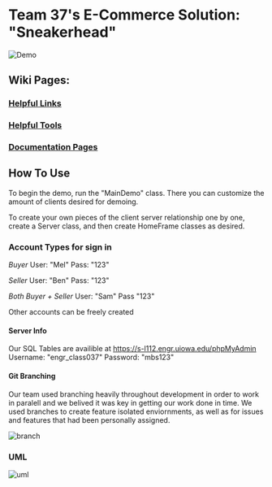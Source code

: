 # Team 37's E-Commerce Solution: "Sneakerhead"
![Demo](/uploads/e45a0bebe7b731e78224177ffa714063/Demo.png)

## Wiki Pages:
### [Helpful Links](https://class-git.engineering.uiowa.edu/swd2018/team37_swd/wikis/helpful-links)
### [Helpful Tools](https://class-git.engineering.uiowa.edu/swd2018/team37_swd/wikis/helpful-tools)
### [Documentation Pages](https://class-git.engineering.uiowa.edu/swd2018/team37_swd/wikis/three-documentation-pages)

## How To Use
To begin the demo, run the "MainDemo" class. There you can customize the amount 
of clients desired for demoing.

To create your own pieces of the client server relationship one by one, create a
Server class, and then create HomeFrame classes as desired.

### Account Types for sign in
*Buyer* User: "Mel" Pass: "123"

*Seller* User: "Ben" Pass: "123"

*Both Buyer + Seller* User: "Sam" Pass "123"


Other accounts can be freely created

#### Server Info
Our SQL Tables are availible at https://s-l112.engr.uiowa.edu/phpMyAdmin
Username: "engr_class037"
Password: "mbs123"

#### Git Branching
Our team used branching heavily throughout development in order to work in paralell
and we belived it was key in getting our work done in time. We used branches to
create feature isolated enviornments, as well as for issues and features that had
been personally assigned.

![branch](/uploads/931cfd8ef43dbcd47e513225dc4847b6/branchExample.png)

### UML

![uml](/uploads/6de89cddf5e29389ae08382e2be7966a/UML.png)